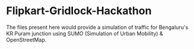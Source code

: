 # Flipkart-Gridlock-Hackathon
The files present here would provide a simulation of traffic for Bengaluru's KR Puram junction using SUMO (Simulation of Urban Mobility) & OpenStreetMap.

